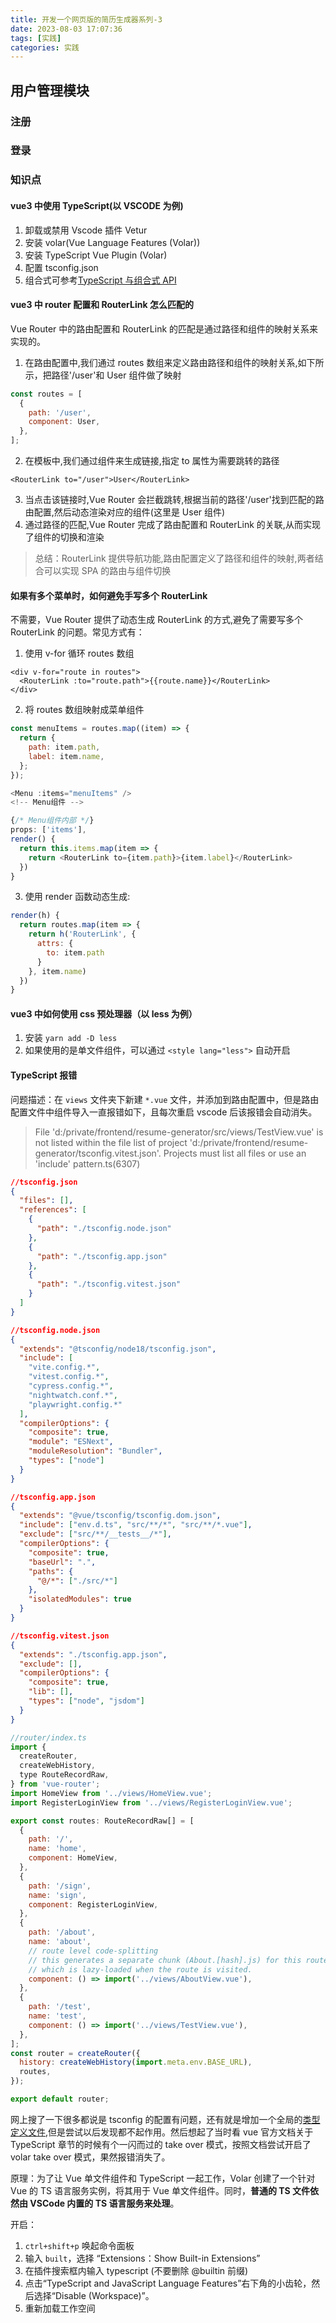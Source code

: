 ```yaml
---
title: 开发一个网页版的简历生成器系列-3
date: 2023-08-03 17:07:36
tags: [实践]
categories: 实践
---
```


## 用户管理模块

### 注册

### 登录

### 知识点

#### vue3 中使用 TypeScript(以 VSCODE 为例)

1. 卸载或禁用 Vscode 插件 Vetur
2. 安装 volar(Vue Language Features (Volar))
3. 安装 TypeScript Vue Plugin (Volar)
4. 配置 tsconfig.json
5. 组合式可参考[TypeScript 与组合式 API](https://cn.vuejs.org/guide/typescript/composition-api.html)

#### vue3 中 router 配置和 RouterLink 怎么匹配的

Vue Router 中的路由配置和 RouterLink 的匹配是通过路径和组件的映射关系来实现的。

1. 在路由配置中,我们通过 routes 数组来定义路由路径和组件的映射关系,如下所示，把路径'/user'和 User 组件做了映射

```javascript
const routes = [
  {
    path: '/user',
    component: User,
  },
];
```

2. 在模板中,我们通过<RouterLink>组件来生成链接,指定 to 属性为需要跳转的路径

```vue
<RouterLink to="/user">User</RouterLink>
```

3. 当点击该链接时,Vue Router 会拦截跳转,根据当前的路径'/user'找到匹配的路由配置,然后动态渲染对应的组件(这里是 User 组件)
4. 通过路径的匹配,Vue Router 完成了路由配置和 RouterLink 的关联,从而实现了组件的切换和渲染

> 总结：RouterLink 提供导航功能,路由配置定义了路径和组件的映射,两者结合可以实现 SPA 的路由与组件切换

#### 如果有多个菜单时，如何避免手写多个 RouterLink

不需要，Vue Router 提供了动态生成 RouterLink 的方式,避免了需要写多个 RouterLink 的问题。常见方式有：

1. 使用 v-for 循环 routes 数组

```vue
<div v-for="route in routes">
  <RouterLink :to="route.path">{{route.name}}</RouterLink> 
</div>
```

2. 将 routes 数组映射成菜单组件

```javascript
const menuItems = routes.map((item) => {
  return {
    path: item.path,
    label: item.name,
  };
});
```

```javascript
<Menu :items="menuItems" />
<!-- Menu组件 -->

{/* Menu组件内部 */}
props: ['items'],
render() {
  return this.items.map(item => {
    return <RouterLink to={item.path}>{item.label}</RouterLink>
  })
}

```

3. 使用 render 函数动态生成:

```javascript
render(h) {
  return routes.map(item => {
    return h('RouterLink', {
      attrs: {
        to: item.path
      }
    }, item.name)
  })
}
```

#### vue3 中如何使用 css 预处理器（以 less 为例）

1. 安装 `yarn add -D less`
2. 如果使用的是单文件组件，可以通过 `<style lang="less">` 自动开启

#### TypeScript 报错

问题描述：在 `views` 文件夹下新建 `*.vue` 文件，并添加到路由配置中，但是路由配置文件中组件导入一直报错如下，且每次重启 vscode 后该报错会自动消失。

> File 'd:/private/frontend/resume-generator/src/views/TestView.vue' is not listed within the file list of project 'd:/private/frontend/resume-generator/tsconfig.vitest.json'. Projects must list all files or use an 'include' pattern.ts(6307)

```json
//tsconfig.json
{
  "files": [],
  "references": [
    {
      "path": "./tsconfig.node.json"
    },
    {
      "path": "./tsconfig.app.json"
    },
    {
      "path": "./tsconfig.vitest.json"
    }
  ]
}
```

```json
//tsconfig.node.json
{
  "extends": "@tsconfig/node18/tsconfig.json",
  "include": [
    "vite.config.*",
    "vitest.config.*",
    "cypress.config.*",
    "nightwatch.conf.*",
    "playwright.config.*"
  ],
  "compilerOptions": {
    "composite": true,
    "module": "ESNext",
    "moduleResolution": "Bundler",
    "types": ["node"]
  }
}
```

```json
//tsconfig.app.json
{
  "extends": "@vue/tsconfig/tsconfig.dom.json",
  "include": ["env.d.ts", "src/**/*", "src/**/*.vue"],
  "exclude": ["src/**/__tests__/*"],
  "compilerOptions": {
    "composite": true,
    "baseUrl": ".",
    "paths": {
      "@/*": ["./src/*"]
    },
    "isolatedModules": true
  }
}
```

```json
//tsconfig.vitest.json
{
  "extends": "./tsconfig.app.json",
  "exclude": [],
  "compilerOptions": {
    "composite": true,
    "lib": [],
    "types": ["node", "jsdom"]
  }
}
```

```js
//router/index.ts
import {
  createRouter,
  createWebHistory,
  type RouteRecordRaw,
} from 'vue-router';
import HomeView from '../views/HomeView.vue';
import RegisterLoginView from '../views/RegisterLoginView.vue';

export const routes: RouteRecordRaw[] = [
  {
    path: '/',
    name: 'home',
    component: HomeView,
  },
  {
    path: '/sign',
    name: 'sign',
    component: RegisterLoginView,
  },
  {
    path: '/about',
    name: 'about',
    // route level code-splitting
    // this generates a separate chunk (About.[hash].js) for this route
    // which is lazy-loaded when the route is visited.
    component: () => import('../views/AboutView.vue'),
  },
  {
    path: '/test',
    name: 'test',
    component: () => import('../views/TestView.vue'),
  },
];
const router = createRouter({
  history: createWebHistory(import.meta.env.BASE_URL),
  routes,
});

export default router;
```

网上搜了一下很多都说是 tsconfig 的配置有问题，还有就是增加一个全局的[类型定义文件](https://segmentfault.com/q/1010000040178399),但是尝试以后发现都不起作用。然后想起了当时看 vue 官方文档关于 TypeScript 章节的时候有个一闪而过的 take over 模式，按照文档尝试开启了 volar take over 模式，果然报错消失了。

原理：为了让 Vue 单文件组件和 TypeScript 一起工作，Volar 创建了一个针对 Vue 的 TS 语言服务实例，将其用于 Vue 单文件组件。同时，**普通的 TS 文件依然由 VSCode 内置的 TS 语言服务来处理**。

开启：

1. `ctrl+shift+p` 唤起命令面板
2. 输入 `built`，选择 “Extensions：Show Built-in Extensions”
3. 在插件搜索框内输入 typescript (不要删除 @builtin 前缀)
4. 点击“TypeScript and JavaScript Language Features”右下角的小齿轮，然后选择“Disable (Workspace)”。
5. 重新加载工作空间
